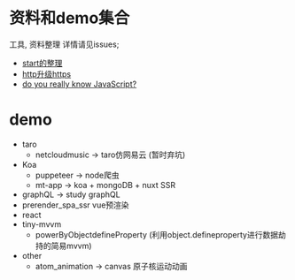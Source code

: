 # 资料和demo集合

工具, 资料整理 详情请见issues;    
+ [start的整理](https://github.com/KaierChou/Note_and_Demo/issues/2)  
+ [http升级https](https://github.com/KaierChou/Note_and_Demo/issues/3)
+ [do you really know JavaScript?](https://github.com/KaierChou/Note_and_Demo/issues/1)

# demo  

+ taro
  - netcloudmusic -> taro仿网易云 (暂时弃坑)
+ Koa  
  - puppeteer -> node爬虫
  - mt-app -> koa + mongoDB + nuxt SSR
+ graphQL -> study graphQL 
+ prerender_spa_ssr vue预渲染
+ react
+ tiny-mvvm
  - powerByObjectdefineProperty (利用object.defineproperty进行数据劫持的简易mvvm)
+ other
  - atom_animation  ->  canvas 原子核运动动画

